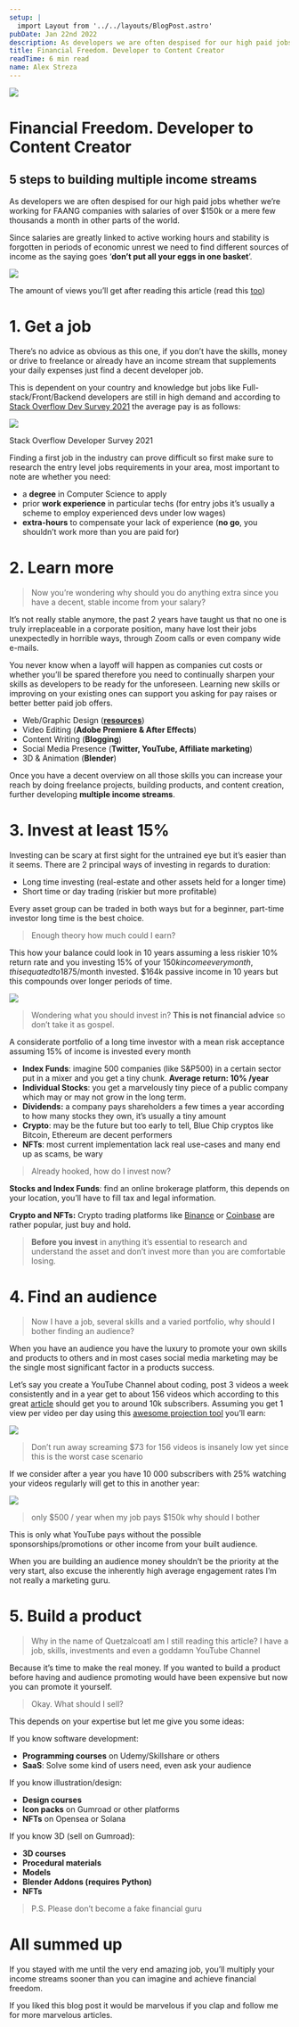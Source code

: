 ```yaml
---
setup: |
  import Layout from '../../layouts/BlogPost.astro'
pubDate: Jan 22nd 2022
description: As developers we are often despised for our high paid jobs whether we’re working for FAANG companies with salaries of over $150k or a mere few thousands a month in other parts of the world. Since…
title: Financial Freedom. Developer to Content Creator
readTime: 6 min read
name: Alex Streza
---
```


![](https://miro.medium.com/max/700/1*1_IZROzIjFHXfKqz-hVgbw.png)

# Financial Freedom. Developer to Content Creator

## 5 steps to building multiple income streams

As developers we are often despised for our high paid jobs whether we’re working for FAANG companies with salaries of over $150k or a mere few thousands a month in other parts of the world.

Since salaries are greatly linked to active working hours and stability is forgotten in periods of economic unrest we need to find different sources of income as the saying goes ‘**don’t put all your eggs in one basket**’.

![](https://miro.medium.com/max/700/1*3zqeE-nWXBFrSvz9AY21iw.png)

The amount of views you’ll get after reading this article (read this [too](https://influencermarketinghub.com/how-much-do-youtubers-make/))

# 1\. Get a job

There’s no advice as obvious as this one, if you don’t have the skills, money or drive to freelance or already have an income stream that supplements your daily expenses just find a decent developer job.

This is dependent on your country and knowledge but jobs like Full-stack/Front/Backend developers are still in high demand and according to [Stack Overflow Dev Survey 2021](https://insights.stackoverflow.com/survey/2021#salary-comp-total) the average pay is as follows:

![](https://miro.medium.com/max/700/1*jH5G6mrRRddgzFnI28-t4A.png)

Stack Overflow Developer Survey 2021

Finding a first job in the industry can prove difficult so first make sure to research the entry level jobs requirements in your area, most important to note are whether you need:

- a **degree** in Computer Science to apply
- prior **work experience** in particular techs (for entry jobs it’s usually a scheme to employ experienced devs under low wages)
- **extra-hours** to compensate your lack of experience (**no go**, you shouldn’t work more than you are paid for)

# 2\. Learn more

> Now you’re wondering why should you do anything extra since you have a decent, stable income from your salary?

It’s not really stable anymore, the past 2 years have taught us that no one is truly irreplaceable in a corporate position, many have lost their jobs unexpectedly in horrible ways, through Zoom calls or even company wide e-mails.

You never know when a layoff will happen as companies cut costs or whether you’ll be spared therefore you need to continually sharpen your skills as developers to be ready for the unforeseen. Learning new skills or improving on your existing ones can support you asking for pay raises or better better paid job offers.

- Web/Graphic Design ([**resources**](https://github.com/gztchan/awesome-design))
- Video Editing (**Adobe Premiere & After Effects**)
- Content Writing (**Blogging**)
- Social Media Presence (**Twitter, YouTube, Affiliate marketing**)
- 3D & Animation (**Blender**)

Once you have a decent overview on all those skills you can increase your reach by doing freelance projects, building products, and content creation, further developing **multiple income streams**.

# 3\. Invest at least 15%

Investing can be scary at first sight for the untrained eye but it’s easier than it seems. There are 2 principal ways of investing in regards to duration:

- Long time investing (real-estate and other assets held for a longer time)
- Short time or day trading (riskier but more profitable)

Every asset group can be traded in both ways but for a beginner, part-time investor long time is the best choice.

> Enough theory how much could I earn?

This how your balance could look in 10 years assuming a less riskier 10% return rate and you investing 15% of your $150k income every month, this equated to 1875$/month invested. $164k passive income in 10 years but this compounds over longer periods of time.

![](https://miro.medium.com/max/459/1*Lc7yr2QhxWu-WEO3nZ1OGw.png)

> Wondering what you should invest in? **This is not financial advice** so don’t take it as gospel.

A considerate portfolio of a long time investor with a mean risk acceptance assuming 15% of income is invested every month

- **Index Funds**: imagine 500 companies (like S&P500) in a certain sector put in a mixer and you get a tiny chunk. **Average return: 10% /year**
- **Individual Stocks**: you get a marvelously tiny piece of a public company which may or may not grow in the long term.
- **Dividends:** a company pays shareholders a few times a year according to how many stocks they own, it’s usually a tiny amount
- **Crypto**: may be the future but too early to tell, Blue Chip cryptos like Bitcoin, Ethereum are decent performers
- **NFTs**: most current implementation lack real use-cases and many end up as scams, be wary

> Already hooked, how do I invest now?

**Stocks and Index Funds**: find an online brokerage platform, this depends on your location, you’ll have to fill tax and legal information.

**Crypto and NFTs:** Crypto trading platforms like [Binance](https://www.binance.com/en) or [Coinbase](https://www.coinbase.com/) are rather popular, just buy and hold.

> **Before you invest** in anything it’s essential to research and understand the asset and don’t invest more than you are comfortable losing.

# 4\. Find an audience

> Now I have a job, several skills and a varied portfolio, why should I bother finding an audience?

When you have an audience you have the luxury to promote your own skills and products to others and in most cases social media marketing may be the single most significant factor in a products success.

Let’s say you create a YouTube Channel about coding, post 3 videos a week consistently and in a year get to about 156 videos which according to this great [article](https://vidiq.com/blog/post/get-10000-youtube-subscribers/) should get you to around 10k subscribers. Assuming you get 1 view per video per day using this [awesome projection tool](https://influencermarketinghub.com/how-much-do-youtubers-make/) you’ll earn:

![](https://miro.medium.com/max/700/1*gKelPc5_AEE0eWyV52-HYQ.png)

> Don’t run away screaming $73 for 156 videos is insanely low yet since this is the worst case scenario

If we consider after a year you have 10 000 subscribers with 25% watching your videos regularly will get to this in another year:

![](https://miro.medium.com/max/700/1*8q9BtCh5Q6IC0ek4FayF1A.png)

> only $500 / year when my job pays $150k why should I bother

This is only what YouTube pays without the possible sponsorships/promotions or other income from your built audience.

When you are building an audience money shouldn’t be the priority at the very start, also excuse the inherently high average engagement rates I’m not really a marketing guru.

# **5\. Build a product**

> Why in the name of Quetzalcoatl am I still reading this article? I have a job, skills, investments and even a goddamn YouTube Channel

Because it’s time to make the real money. If you wanted to build a product before having and audience promoting would have been expensive but now you can promote it yourself.

> Okay. What should I sell?

This depends on your expertise but let me give you some ideas:

If you know software development:

- **Programming courses** on Udemy/Skillshare or others
- **SaaS**: Solve some kind of users need, even ask your audience

If you know illustration/design:

- **Design courses**
- **Icon packs** on Gumroad or other platforms
- **NFTs** on Opensea or Solana

If you know 3D (sell on Gumroad):

- **3D courses**
- **Procedural materials**
- **Models**
- **Blender Addons (**requires Python**)**
- **NFTs**

> P.S. Please don’t become a fake financial guru

# **All summed up**

If you stayed with me until the very end amazing job, you’ll multiply your income streams sooner than you can imagine and achieve financial freedom.

If you liked this blog post it would be marvelous if you clap and follow me for more marvelous articles.
